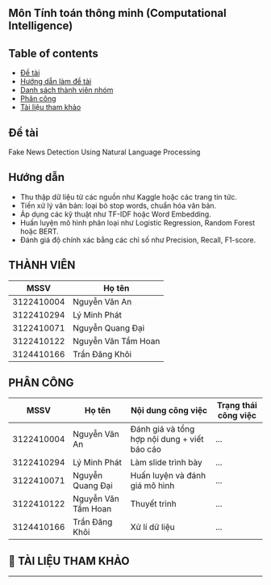 ## Môn Tính toán thông minh (Computational Intelligence)

## Table of contents
* [Đề tài](#đề-tài)
* [Hướng dẫn làm đề tài](#hướng-dẫn)
* [Danh sách thành viên nhóm](#thành-viên)
* [Phân công](#phân-công)
* [Tài liệu tham khảo](#-tài-liệu-tham-khảo)


## Đề tài
Fake News Detection Using Natural Language Processing

## Hướng dẫn
- Thu thập dữ liệu từ các nguồn như Kaggle hoặc các trang tin tức.
- Tiền xử lý văn bản: loại bỏ stop words, chuẩn hóa văn bản.
- Áp dụng các kỹ thuật như TF-IDF hoặc Word Embedding.
- Huấn luyện mô hình phân loại như Logistic Regression, Random Forest hoặc BERT.
- Đánh giá độ chính xác bằng các chỉ số như Precision, Recall, F1-score.

## THÀNH VIÊN
| MSSV | Họ tên | 
|------|-----------------|
| 3122410004 |  Nguyễn Văn An  |
| 3122410294 |  Lý Minh Phát  |
| 3122410071 |  Nguyễn Quang Đại  |
| 3122410122 |  Nguyễn Văn Tầm Hoan  |
| 3124410166 |  Trần Đăng Khôi  |

## PHÂN CÔNG
| MSSV | Họ tên | Nội dung công việc | Trạng thái công việc |
|------|-----------------| ------------------------|------------
| 3122410004 |  Nguyễn Văn An  | Đánh giá và tổng hợp nội dung + viết báo cáo | ... |
| 3122410294 |  Lý Minh Phát  | Làm slide trình bày | ... |
| 3122410071 |  Nguyễn Quang Đại  | Huấn luyện và đánh giá mô hình | ... |
| 3122410122 |  Nguyễn Văn Tầm Hoan  | Thuyết trình | ... |
| 3124410166 |  Trần Đăng Khôi  | Xử lí dữ liệu | ... |


## 📖 TÀI LIỆU THAM KHẢO
 
---
   



